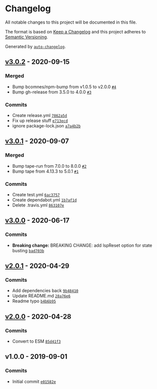 # Changelog

All notable changes to this project will be documented in this file.

The format is based on [Keep a Changelog](https://keepachangelog.com/en/1.0.0/)
and this project adheres to [Semantic Versioning](https://semver.org/spec/v2.0.0.html).

Generated by [`auto-changelog`](https://github.com/CookPete/auto-changelog).

## [v3.0.2](https://github.com/bcomnes/local-storage-proxy/compare/v3.0.1...v3.0.2) - 2020-09-15

### Merged

- Bump bcomnes/npm-bump from v1.0.5 to v2.0.0 [`#4`](https://github.com/bcomnes/local-storage-proxy/pull/4)
- Bump gh-release from 3.5.0 to 4.0.0 [`#3`](https://github.com/bcomnes/local-storage-proxy/pull/3)

### Commits

- Create release.yml [`7862a5d`](https://github.com/bcomnes/local-storage-proxy/commit/7862a5d134ef6f6f99028be1825eb5bea28877d1)
- Fix up release stuff [`e713ecd`](https://github.com/bcomnes/local-storage-proxy/commit/e713ecda5114a8583c0d8fe833fbfed7eee9bbfc)
- ignore package-lock.json [`a7a4b2b`](https://github.com/bcomnes/local-storage-proxy/commit/a7a4b2b97deb348a0d785026c8c83bf244e3eb7a)

## [v3.0.1](https://github.com/bcomnes/local-storage-proxy/compare/v3.0.0...v3.0.1) - 2020-09-07

### Merged

- Bump tape-run from 7.0.0 to 8.0.0 [`#2`](https://github.com/bcomnes/local-storage-proxy/pull/2)
- Bump tape from 4.13.3 to 5.0.1 [`#1`](https://github.com/bcomnes/local-storage-proxy/pull/1)

### Commits

- Create test.yml [`6ac3757`](https://github.com/bcomnes/local-storage-proxy/commit/6ac375706309f0d02f62175d56f78c3f2b69a8fc)
- Create dependabot.yml [`1b7af1d`](https://github.com/bcomnes/local-storage-proxy/commit/1b7af1de4bf297c037c03e0ef9c8bdca81135688)
- Delete .travis.yml [`863107e`](https://github.com/bcomnes/local-storage-proxy/commit/863107e1c00bc90e9b9aa855b63324b7c87e3406)

## [v3.0.0](https://github.com/bcomnes/local-storage-proxy/compare/v2.0.1...v3.0.0) - 2020-06-17

### Commits

- **Breaking change:** BREAKING CHANGE: add lspReset option for state busting [`bad703b`](https://github.com/bcomnes/local-storage-proxy/commit/bad703b7efdf99db62b6bfc1798651b0a3aa8a25)

## [v2.0.1](https://github.com/bcomnes/local-storage-proxy/compare/v2.0.0...v2.0.1) - 2020-04-29

### Commits

- Add dependencies back [`9b48410`](https://github.com/bcomnes/local-storage-proxy/commit/9b484102cd732ac85590413171fb0bc7c035bbac)
- Update README.md [`28a76e6`](https://github.com/bcomnes/local-storage-proxy/commit/28a76e6b0d32d29752d91eb4b444d8187692b188)
- Readme typo [`b4b6b95`](https://github.com/bcomnes/local-storage-proxy/commit/b4b6b950c578e901883e05ed657e50e069781fbd)

## [v2.0.0](https://github.com/bcomnes/local-storage-proxy/compare/v1.0.0...v2.0.0) - 2020-04-28

### Commits

- Convert to ESM [`85d41f3`](https://github.com/bcomnes/local-storage-proxy/commit/85d41f36316004c590c0793d3b813404c4181a47)

## v1.0.0 - 2019-09-01

### Commits

- Initial commit [`e01582e`](https://github.com/bcomnes/local-storage-proxy/commit/e01582e7dce695690c0e9aa9f1c7c2bb4122bd4d)
